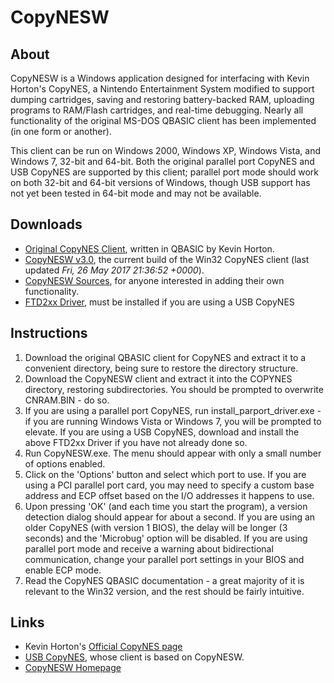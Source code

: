 # CopyNESW

## About

CopyNESW is a Windows application designed for interfacing with Kevin Horton's CopyNES, a Nintendo Entertainment System modified to
support dumping cartridges, saving and restoring battery-backed RAM, uploading programs to RAM/Flash cartridges, and real-time debugging.
Nearly all functionality of the original MS-DOS QBASIC client has been implemented (in one form or another).

This client can be run on Windows 2000, Windows XP, Windows Vista, and Windows 7, 32-bit and 64-bit. Both the original parallel port 
CopyNES and USB CopyNES are supported by this client; parallel port mode should work on both 32-bit and 64-bit versions of Windows, though 
USB support has not yet been tested in 64-bit mode and may not be available.

## Downloads

- [Original CopyNES Client](http://kevtris.org/Projects/copynes/copynes.zip), written in QBASIC by Kevin Horton.
- [CopyNESW v3.0](http://www.qmtpro.com/~nes/copynes/copynesw_30.zip), the current build of the Win32 CopyNES client (last updated *Fri, 26 May 2017 21:36:52 +0000*).
- [CopyNESW Sources](https://github.com/quietust/copynesw), for anyone interested in adding their own functionality.
- [FTD2xx Driver](http://www.qmtpro.com/~nes/copynes/usb_driver.zip), must be installed if you are using a USB CopyNES

## Instructions

1. Download the original QBASIC client for CopyNES and extract it to a convenient directory, being sure to restore the directory structure.
2. Download the CopyNESW client and extract it into the COPYNES directory, restoring subdirectories. You should be prompted to overwrite CNRAM.BIN - do so.
3. If you are using a parallel port CopyNES, run install_parport_driver.exe - if you are running Windows Vista or Windows 7, you will be prompted to elevate. If you are using a USB CopyNES, download and install the above FTD2xx Driver if you have not already done so.
4. Run CopyNESW.exe. The menu should appear with only a small number of options enabled.
5. Click on the 'Options' button and select which port to use. If you are using a PCI parallel port card, you may need to specify a custom base address and ECP offset based on the I/O addresses it happens to use.
6. Upon pressing 'OK' (and each time you start the program), a version detection dialog should appear for about a second. If you are using an older CopyNES (with version 1 BIOS), the delay will be longer (3 seconds) and the 'Microbug' option will be disabled. If you are using parallel port mode and receive a warning about bidirectional communication, change your parallel port settings in your BIOS and enable ECP mode.
7. Read the CopyNES QBASIC documentation - a great majority of it is relevant to the Win32 version, and the rest should be fairly intuitive.

## Links

- Kevin Horton's [Official CopyNES page](http://kevtris.org/Projects/copynes/index.html)
- [USB CopyNES](http://www.retrousb.com/product_info.php?cPath=24&products_id=36), whose client is based on CopyNESW.
- [CopyNESW Homepage](http://www.qmtpro.com/~nes/copynes/)
